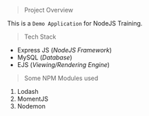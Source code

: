 > Project Overview

This is a `Demo Application` for NodeJS Training.

> Tech Stack

* Express JS (_NodeJS Framework_)
* MySQL (_Database_)
* EJS (_Viewing/Rendering Engine_)

> Some NPM Modules used

1. Lodash
2. MomentJS
3. Nodemon

